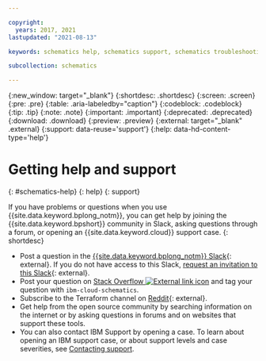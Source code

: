 ```yaml
---

copyright:
  years: 2017, 2021
lastupdated: "2021-08-13"

keywords: schematics help, schematics support, schematics troubleshooting, schematics errors, schematics slack

subcollection: schematics

---
```

{:new_window: target="_blank"}
{:shortdesc: .shortdesc}
{:screen: .screen}
{:pre: .pre}
{:table: .aria-labeledby="caption"}
{:codeblock: .codeblock}
{:tip: .tip}
{:note: .note}
{:important: .important}
{:deprecated: .deprecated}
{:download: .download}
{:preview: .preview}
{:external: target="_blank" .external}
{:support: data-reuse='support'}
{:help: data-hd-content-type='help'}

# Getting help and support
{: #schematics-help}
{: help}
{: support}

If you have problems or questions when you use {{site.data.keyword.bplong_notm}}, you can get help by joining the {{site.data.keyword.bpshort}} community in Slack, asking questions through a forum, or opening an {{site.data.keyword.cloud}} support case.
{: shortdesc}

* Post a question in the [{{site.data.keyword.bplong_notm}} Slack](https://ibm-cloud-schematics.slack.com){: external}. If you do not have access to this Slack, [request an invitation to this Slack](https://cloud.ibm.com/schematics/slack){: external}. 
* Post your question on [Stack Overflow ![External link icon](../icons/launch-glyph.svg "External link icon")](https://stackoverflow.com/questions/tagged/ibm-cloud-infrastructure) and tag your question with `ibm-cloud-schematics`.
* Subscribe to the Terraform channel on [Reddit](https://www.reddit.com/r/Terraform/){: external}.
* Get help from the open source community by searching information on the internet or by asking questions in forums and on websites that support these tools.
* You can also contact IBM Support by opening a case. To learn about opening an IBM support case, or about support levels and case severities, see [Contacting support](/docs/get-support?topic=get-support-using-avatar). 


